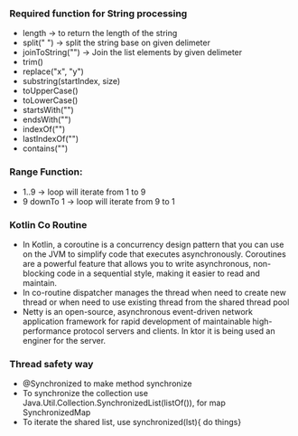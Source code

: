 ### Required function for String processing
- length -> to return the length of the string<br /> 
- split(" ") -> split the string base on given delimeter<br /> 
- joinToString("") -> Join the list elements by given delimeter<br />
- trim()
- replace("x", "y")
- substring(startIndex, size)
- toUpperCase()
- toLowerCase()
- startsWith("")
- endsWith("")
- indexOf("")
- lastIndexOf("")
- contains("")

### Range Function:
- 1..9 -> loop will iterate from 1 to 9<br /> 
- 9 downTo 1 -> loop will iterate from 9 to 1<br />

### Kotlin Co Routine
- In Kotlin, a coroutine is a concurrency design pattern that you can use on the JVM to simplify code that executes asynchronously. Coroutines are a powerful feature that allows you to write asynchronous, non-blocking code in a sequential style, making it easier to read and maintain.
- In co-routine dispatcher manages the thread when need to create new thread or when need to use existing thread from the shared thread pool
- Netty is an open-source, asynchronous event-driven network application framework for rapid development of maintainable high-performance protocol servers and clients. In ktor it is being used an enginer for the server.

### Thread safety way
- @Synchronized to make method synchronize
- To synchronize the collection use Java.Util.Collection.SynchronizedList(listOf()), for map SynchronizedMap
- To iterate the shared list, use synchronized(lst){ do things}


